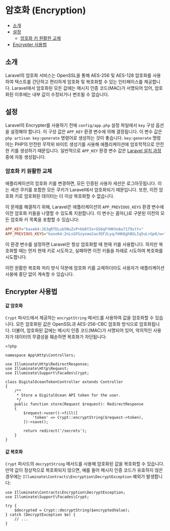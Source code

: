 # 암호화 (Encryption)

- [소개](#introduction)
- [설정](#configuration)
    - [암호화 키 원활한 교체](#gracefully-rotating-encryption-keys)
- [Encrypter 사용법](#using-the-encrypter)

<a name="introduction"></a>
## 소개

Laravel의 암호화 서비스는 OpenSSL을 통해 AES-256 및 AES-128 암호화를 사용하여 텍스트를 간단하고 편리하게 암호화 및 복호화할 수 있는 인터페이스를 제공합니다. Laravel에서 암호화된 모든 값에는 메시지 인증 코드(MAC)가 서명되어 있어, 암호화된 이후에는 내부 값이 수정되거나 변조될 수 없습니다.

<a name="configuration"></a>
## 설정

Laravel의 Encrypter를 사용하기 전에 `config/app.php` 설정 파일에서 `key` 구성 옵션을 설정해야 합니다. 이 구성 값은 `APP_KEY` 환경 변수에 의해 결정됩니다. 이 변수 값은 `php artisan key:generate` 명령어로 생성하는 것이 좋습니다. `key:generate` 명령어는 PHP의 안전한 무작위 바이트 생성기를 사용해 애플리케이션에 암호학적으로 안전한 키를 생성하기 때문입니다. 일반적으로 `APP_KEY` 환경 변수 값은 [Laravel 설치 과정](/docs/11.x/installation) 중에 자동 생성됩니다.

<a name="gracefully-rotating-encryption-keys"></a>
### 암호화 키 원활한 교체

애플리케이션의 암호화 키를 변경하면, 모든 인증된 사용자 세션은 로그아웃됩니다. 이는 세션 쿠키를 포함한 모든 쿠키가 Laravel에서 암호화되기 때문입니다. 또한, 이전 암호화 키로 암호화된 데이터는 더 이상 복호화할 수 없습니다.

이 문제를 해결하기 위해, Laravel은 애플리케이션의 `APP_PREVIOUS_KEYS` 환경 변수에 이전 암호화 키들을 나열할 수 있도록 지원합니다. 이 변수는 콤마(,)로 구분된 이전의 모든 암호화 키 목록을 포함할 수 있습니다:

```ini
APP_KEY="base64:J63qRTDLub5NuZvP+kb8YIorGS6qFYHKVo6u7179stY="
APP_PREVIOUS_KEYS="base64:2nLsGFGzyoae2ax3EF2Lyq/hH6QghBGLIq5uL+Gp8/w="
```

이 환경 변수를 설정하면 Laravel은 항상 암호화할 때 현재 키를 사용합니다. 하지만 복호화할 때는 먼저 현재 키로 시도하고, 실패하면 이전 키들을 차례로 시도하여 복호화를 시도합니다.

이런 원활한 복호화 처리 방식 덕분에 암호화 키를 교체하더라도 사용자가 애플리케이션 사용에 중단 없이 계속할 수 있습니다.

<a name="using-the-encrypter"></a>
## Encrypter 사용법

<a name="encrypting-a-value"></a>
#### 값 암호화

`Crypt` 파사드에서 제공하는 `encryptString` 메서드를 사용하여 값을 암호화할 수 있습니다. 모든 암호화된 값은 OpenSSL과 AES-256-CBC 암호화 방식으로 암호화됩니다. 더불어, 암호화된 값에는 메시지 인증 코드(MAC)가 서명되어 있어, 악의적인 사용자가 데이터의 무결성을 훼손하면 복호화가 차단됩니다:

```
<?php

namespace App\Http\Controllers;

use Illuminate\Http\RedirectResponse;
use Illuminate\Http\Request;
use Illuminate\Support\Facades\Crypt;

class DigitalOceanTokenController extends Controller
{
    /**
     * Store a DigitalOcean API token for the user.
     */
    public function store(Request $request): RedirectResponse
    {
        $request->user()->fill([
            'token' => Crypt::encryptString($request->token),
        ])->save();

        return redirect('/secrets');
    }
}
```

<a name="decrypting-a-value"></a>
#### 값 복호화

`Crypt` 파사드의 `decryptString` 메서드를 사용해 암호화된 값을 복호화할 수 있습니다. 만약 값이 정상적으로 복호화되지 않으면, 예를 들어 메시지 인증 코드가 유효하지 않은 경우에는 `Illuminate\Contracts\Encryption\DecryptException` 예외가 발생합니다:

```
use Illuminate\Contracts\Encryption\DecryptException;
use Illuminate\Support\Facades\Crypt;

try {
    $decrypted = Crypt::decryptString($encryptedValue);
} catch (DecryptException $e) {
    // ...
}
```
